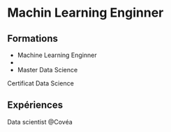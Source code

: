 # Machin Learning Enginner
## Formations
- Machine Learning Enginner
- 
- Master Data Science
  
Certificat Data Science
## Expériences
Data scientist @Covéa
